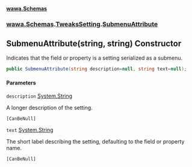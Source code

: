 #### [wawa.Schemas](index.md 'index')
### [wawa.Schemas](wawa.Schemas.md 'wawa.Schemas').[TweaksSetting](TweaksSetting.md 'wawa.Schemas.TweaksSetting').[SubmenuAttribute](TweaksSetting.SubmenuAttribute.md 'wawa.Schemas.TweaksSetting.SubmenuAttribute')

## SubmenuAttribute(string, string) Constructor

Indicates that the field or property is a setting serialized as a submenu.

```csharp
public SubmenuAttribute(string description=null, string text=null);
```
#### Parameters

<a name='wawa.Schemas.TweaksSetting.SubmenuAttribute.SubmenuAttribute(string,string).description'></a>

`description` [System.String](https://docs.microsoft.com/en-us/dotnet/api/System.String 'System.String')

A longer description of the setting.<p/>`[CanBeNull]`

<a name='wawa.Schemas.TweaksSetting.SubmenuAttribute.SubmenuAttribute(string,string).text'></a>

`text` [System.String](https://docs.microsoft.com/en-us/dotnet/api/System.String 'System.String')

The short label describing the setting, defaulting to the field or property name.<p/>`[CanBeNull]`